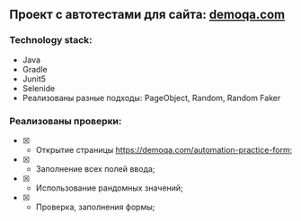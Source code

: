 ## Проект с автотестами для сайта: [demoqa.com](https://demoqa.com)

### Technology stack:
- Java
- Gradle
- Junit5
- Selenide
- Реализованы разные подходы: PageObject, Random, Random Faker

### Реализованы проверки:

- [X] - Открытие страницы https://demoqa.com/automation-practice-form;
- [X] - Заполнение всех полей ввода;
- [X] - Использование рандомных значений;
- [X] - Проверка, заполнения формы;